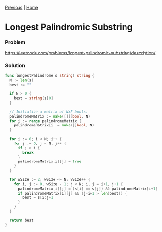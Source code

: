 [Previous](004_median_of_two_sorted_arrays.md) | [Home](README.md)

Longest Palindromic Substring
=============================

### Problem
https://leetcode.com/problems/longest-palindromic-substring/description/

### Solution

```go
func longestPalindrome(s string) string {
  N := len(s)
  best := ""
  
  if N > 0 {
    best = string(s[0])
  }
    
  // Initialize a matrix of NxN bools.
  palindromeMatrix := make([][]bool, N)
  for i := range palindromeMatrix {
    palindromeMatrix[i] = make([]bool, N)
  }
    
  for i := 0; i < N; i++ {
    for j := 0; j < N; j++ {
      if j > i {
        break
      }
      palindromeMatrix[i][j] = true
    }
  }
  
  for wSize := 2; wSize <= N; wSize++ {
    for i, j := 0, wSize - 1; j < N; i, j = i+1, j+1 {
      palindromeMatrix[i][j] = (s[i] == s[j]) && palindromeMatrix[i+1][j-1]
      if palindromeMatrix[i][j] && (j-i+1 > len(best)) {
        best = s[i:j+1]
      }
    }
  }
  
  return best
}
```